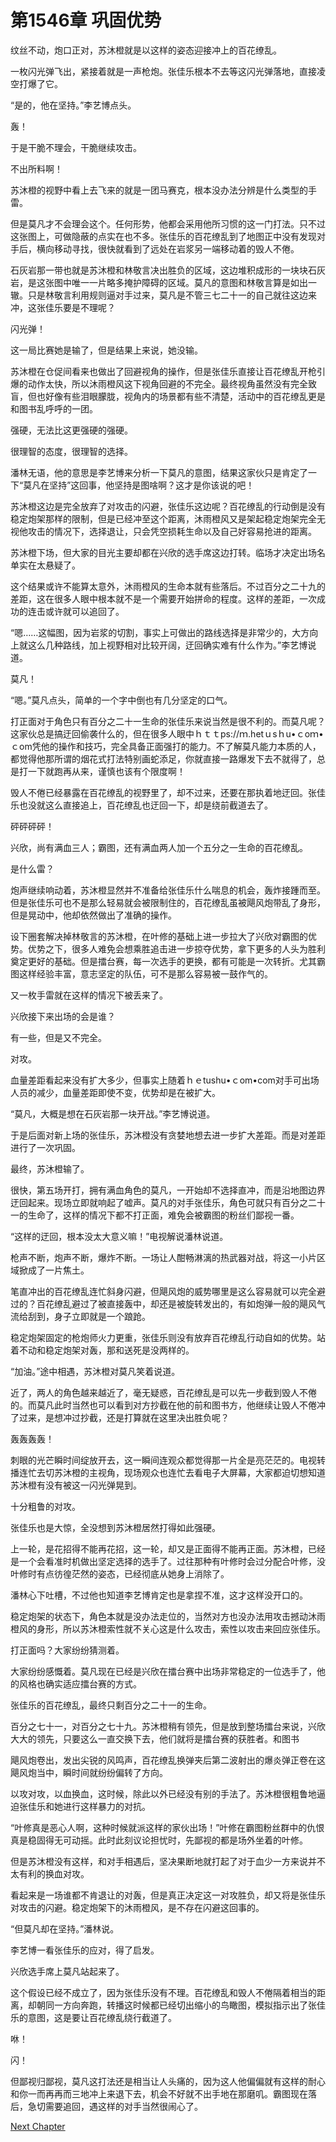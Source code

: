 # 第1546章 巩固优势

纹丝不动，炮口正对，苏沐橙就是以这样的姿态迎接冲上的百花缭乱。

一枚闪光弹飞出，紧接着就是一声枪炮。张佳乐根本不去等这闪光弹落地，直接凌空打爆了它。

“是的，他在坚持。”李艺博点头。

轰！

于是干脆不理会，干脆继续攻击。

不出所料啊！

苏沐橙的视野中看上去飞来的就是一团马赛克，根本没办法分辨是什么类型的手雷。

但是莫凡才不会理会这个。任何形势，他都会采用他所习惯的这一门打法。只不过这张图上，可做隐蔽的点实在也不多。张佳乐的百花缭乱到了地图正中没有发现对手后，横向移动寻找，很快就看到了远处在岩浆另一端移动着的毁人不倦。

石灰岩那一带也就是苏沐橙和林敬言决出胜负的区域，这边堆积成形的一块块石灰岩，是这张图中唯一一片略多掩护障碍的区域。莫凡的意图和林敬言算是如出一辙。只是林敬言利用规则逼对手过来，莫凡是不管三七二十一的自己就往这边来冲，这张佳乐要是不理呢？

闪光弹！

这一局比赛她是输了，但是结果上来说，她没输。

苏沐橙在仓促间看来也做出了回避视角的操作，但是张佳乐直接让百花缭乱开枪引爆的动作太快，所以沐雨橙风这下视角回避的不完全。最终视角虽然没有完全致盲，但也好像有些泪眼朦胧，视角内的场景都有些不清楚，活动中的百花缭乱更是和图书乱呼呼的一团。

强硬，无法比这更强硬的强硬。

很理智的态度，很理智的选择。

潘林无语，他的意思是李艺博来分析一下莫凡的意图，结果这家伙只是肯定了一下“莫凡在坚持”这回事，他坚持是图啥啊？这才是你该说的吧！

苏沐橙这边是完全放弃了对攻击的闪避，张佳乐这边呢？百花缭乱的行动倒是没有稳定炮架那样的限制，但是已经冲至这个距离，沐雨橙风又是架起稳定炮架完全无视他攻击的情况下，选择退让，只会凭空损耗生命以及自己好容易抢进的距离。

苏沐橙下场，但大家的目光主要却都在兴欣的选手席这边打转。临场才决定出场名单实在太悬疑了。

这个结果或许不能算太意外，沐雨橙风的生命本就有些落后。不过百分之二十九的差距，这在很多人眼中根本就不是一个需要开始拼命的程度。这样的差距，一次成功的连击或许就可以追回了。

“嗯……这幅图，因为岩浆的切割，事实上可做出的路线选择是非常少的，大方向上就这么几种路线，加上视野相对比较开阔，迂回确实难有什么作为。”李艺博说道。

莫凡！

“嗯。”莫凡点头，简单的一个字中倒也有几分坚定的口气。

打正面对于角色只有百分之二十一生命的张佳乐来说当然是很不利的。而莫凡呢？这家伙总是搞迂回偷袭什么的，但在很多人眼中ｈｔｔps://ｍ.hetｕsｈu•ｃoｍ•ｃom凭他的操作和技巧，完全具备正面强打的能力。不了解莫凡能力本质的人，都觉得他那所谓的烟花式打法特别画蛇添足，你就直接一路爆发下去不就得了，总是打一下就跑再从来，谨慎也该有个限度啊！

毁人不倦已经暴露在百花缭乱的视野里了，却不过来，还要在那执着地迂回。张佳乐也没就这么直接追上，百花缭乱也迂回一下，却是绕前截道去了。

砰砰砰砰！

兴欣，尚有满血三人；霸图，还有满血两人加一个五分之一生命的百花缭乱。

是什么雷？

炮声继续响动着，苏沐橙显然并不准备给张佳乐什么喘息的机会，轰炸接踵而至。但是张佳乐可也不是那么轻易就会被限制住的，百花缭乱虽被飓风炮带乱了身形，但是晃动中，他却依然做出了准确的操作。

设下圈套解决掉林敬言的苏沐橙，在叶修的基础上进一步拉大了兴欣对霸图的优势。优势之下，很多人难免会想乘胜追击进一步掠夺优势，拿下更多的人头为胜利奠定更好的基础。但是擂台赛，每一次选手的更换，都有可能是一次转折。尤其霸图这样经验丰富，意志坚定的队伍，可不是那么容易被一鼓作气的。

又一枚手雷就在这样的情况下被丢来了。

兴欣接下来出场的会是谁？

有一些，但是又不完全。

对攻。

血量差距看起来没有扩大多少，但事实上随着ｈｅtushu•ｃom•com对手可出场人员的减少，血量差距即使不变，优势却是在被扩大。

“莫凡，大概是想在石灰岩那一块开战。”李艺博说道。

于是后面对新上场的张佳乐，苏沐橙没有贪婪地想去进一步扩大差距。而是对差距进行了一次巩固。

最终，苏沐橙输了。

很快，第五场开打，拥有满血角色的莫凡，一开始却不选择直冲，而是沿地图边界迂回起来。现场立即就响起了嘘声。莫凡的对手张佳乐，角色可就只有百分之二十一的生命了，这样的情况下都不打正面，难免会被霸图的粉丝们鄙视一番。

“这样的迂回，根本没太大意义嘛！”电视解说潘林说道。

枪声不断，炮声不断，爆炸不断。一场让人酣畅淋漓的热武器对战，将这一小片区域掀成了一片焦土。

笔直冲出的百花缭乱连忙斜身闪避，但飓风炮的威势哪里是这么容易就可以完全避过的？百花缭乱避过了被直接轰中，却还是被旋转发出的，有如炮弹一般的飓风气流给刮到，身子立即就是一个踉跄。

稳定炮架固定的枪炮师火力更重，张佳乐则没有放弃百花缭乱行动自如的优势。站着不动和稳定炮架对轰，那和送死是没两样的。

“加油。”途中相遇，苏沐橙对莫凡笑着说道。

近了，两人的角色越来越近了，毫无疑惑，百花缭乱是可以先一步截到毁人不倦的。而莫凡此时当然也可以看到对方抄截在他的前和图书方，他继续让毁人不倦冲了过来，是想冲过抄截，还是打算就在这里决出胜负呢？

轰轰轰轰！

刺眼的光芒瞬时间绽放开去，这一瞬间连观众都觉得那一片全是亮茫茫的。电视转播连忙去切苏沐橙的主视角，现场观众也连忙去看电子大屏幕，大家都迫切想知道苏沐橙有没有被这一闪光弹晃到。

十分粗鲁的对攻。

张佳乐也是大惊，全没想到苏沐橙居然打得如此强硬。

上一轮，是花招得不能再花招，这一轮，却又是正面得不能再正面。苏沐橙，已经是一个会看准时机做出坚定选择的选手了。过往那种有叶修时会过分配合叶修，没叶修时有点彷徨茫然的姿态，已经彻底从她身上消除了。

潘林心下吐槽，不过他也知道李艺博肯定也是拿捏不准，这才这样没开口的。

稳定炮架的状态下，角色本就是没办法走位的，当然对方也没办法用攻击撼动沐雨橙风的身形，所以苏沐橙索性就不关心这是什么攻击，索性以攻击来回应张佳乐。

打正面吗？大家纷纷猜测着。

大家纷纷感慨着。莫凡现在已经是兴欣在擂台赛中出场非常稳定的一位选手了，他的风格也确实适应擂台赛的方式。

张佳乐的百花缭乱，最终只剩百分之二十一的生命。

百分之七十一，对百分之七十九。苏沐橙稍有领先，但是放到整场擂台来说，兴欣大大的领先，只要这么一直交换下去，他们就将是擂台赛的获胜者。和图书

飓风炮卷出，发出尖锐的风鸣声，百花缭乱换弹夹后第二波射出的爆炎弹正卷在这飓风炮当中，瞬时间就纷纷偏转了方向。

以攻对攻，以血换血，这时候，除此以外已经没有别的手法了。苏沐橙很粗鲁地逼迫张佳乐和她进行这样暴力的对抗。

“叶修真是恶心人啊，这种时候就派这样的家伙出场！”叶修在霸图粉丝群中的仇恨真是稳固得无可动摇。此时此刻议论担忧时，先鄙视的都是场外坐着的叶修。

但是苏沐橙没有这样，和对手相遇后，坚决果断地就打起了对于血少一方来说并不太有利的换血对攻。

看起来是一场谁都不肯退让的对轰，但是真正决定这一对攻胜负，却又将是张佳乐对攻击的闪避。稳定炮架下的沐雨橙风，是不存在闪避这回事的。

“但莫凡却在坚持。”潘林说。

李艺博一看张佳乐的应对，得了启发。

兴欣选手席上莫凡站起来了。

这个假设已经不成立了，因为张佳乐没有不理。百花缭乱和毁人不倦隔着相当的距离，却朝同一方向奔跑，转播这时候都已经切出缩小的鸟瞰图，模拟指示出了张佳乐的意图，这是要让百花缭乱绕行截道了。

咻！

闪！

但鄙视归鄙视，莫凡这打法还是相当让人头痛的，因为这人他偏偏就有这样的耐心和你一而再再而三地冲上来退下去，机会不好就不出手地在那磨叽。霸图现在落后，急切需要追回，遇这样的对手当然很闹心了。



[Next Chapter](%E7%AC%AC1547%E7%AB%A0%20%E6%8A%80%E8%83%BD%E4%B8%8E%E6%93%8D%E4%BD%9C%E7%9A%84%E4%BA%A4%E9%94%8B.md)